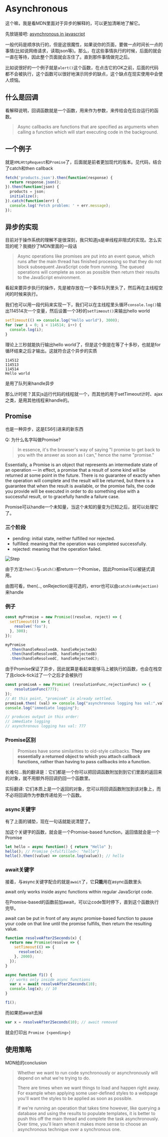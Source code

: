 # Asynchronous

这个嘛，我是看MDN里面对于异步的解释的，可以更加清晰地了解它。

先放链接吧: [asynchronous in javascript](https://developer.mozilla.org/en-US/docs/Learn/JavaScript/Asynchronous/Introducing)

一般代码是顺序执行的，但是这很魔性，如果说你的页面，要做一点时间长一点的事情(比如说网络请求，读取json等)。那么，在这些事情执行的时候，后面的就会一直在等待，因此整个页面就会冻住了。直到那件事情做完之后。

比如说很好的一个例子就是`alert()`这个函数，在点击它的OK之前，后面的代码都不会被执行，这个函数可以很好地演示同步的缺点，这个缺点在现实使用中会使人烦恼。

## 什么是回调

看解释说明，回调函数就是一个函数，用来作为参数，来传给会在后台运行的函数。

> Async callbacks are functions that are specified as arguments when calling a function which will start executing code in the background.

## 一个例子

就是`XMLHttpRequest`和`Promise`了，后面就是前者更加现代的版本。见代码，结合了catch和then callback

``` javascript
fetch('products.json').then(function(response) {
  return response.json();
}).then(function(json) {
  products = json;
  initialize();
}).catch(function(err) {
  console.log('Fetch problem: ' + err.message);
});
```

## 异步的实现

目前对于操作系统的理解不是很深刻，我只知道js是单线程非阻式的实现。怎么实现的呢？我摘抄了MDN里面的一段话

> Async operations like promises are put into an event queue, which runs after the main thread has finished processing so that they do not block subsequent JavaScript code from running. The queued operations will complete as soon as possible then return their results to the JavaScript environment.

看起来要异步执行的操作，先是被存放在一个事件队列里头了，然后再在主线程空闲的时候来执行。

我们也可以用一段代码来实现一下，我们可以在主线程里头循环`console.log()`输出114514次一个变量，然后设置一个3秒的`setTimeout()`来输出hello world

``` javascript
setTimeout(() => console.log("Hello world"), 3000);
for (var i = 0; i < 114514; i++) {
  console.log(i);
}
```

理论上三秒就能执行输出hello world了，但是这个倒是在等了十多秒，也就是for循环结束之后才输出。这就符合这个异步的实质

``` shell
114512
114513
114514
Hello world
```

是用了队列来handle异步

那么计时呢？其实js运行代码的线程就一个，而其他的用于setTimeout计时、ajax之类，是用其他线程来handle的。

## Promise

也是一种异步，这是ES6引进来的新东西

Q: 为什么名字叫做Promise?

> In essence, it's the browser's way of saying "I promise to get back to you with the answer as soon as I can," hence the name "promise."

Essentially, a Promise is an object that represents an intermediate state of an operation — in effect, a promise that a result of some kind will be returned at some point in the future. There is no guarantee of exactly when the operation will complete and the result will be returned, but there is a guarantee that when the result is available, or the promise fails, the code you provide will be executed in order to do something else with a successful result, or to gracefully handle a failure case.

Promise可以handle一个未知量，当这个未知的量变为已知之后，就可以处理它了。

### 三个阶段

- pending: initial state, neither fulfilled nor rejected.
- fulfilled: meaning that the operation was completed successfully.
- rejected: meaning that the operation failed.

![Step](./images/promises.png)

由于方法`then()`与`catch()`都return一个Promise，因此Promise可以被链式调用。

由图可看，then(.., onRejection)是可选的，error也可以由`catch(onRejection)`来handle

### 例子

``` javascript
const myPromise = new Promise((resolve, reject) => {
  setTimeout(() => {
    resolve('foo');
  }, 300);
});

myPromise
  .then(handleResolvedA, handleRejectedA)
  .then(handleResolvedB, handleRejectedB)
  .then(handleResolvedC, handleRejectedC);
```

由于Promise保证了异步，因此就算是看起来能够马上被执行的函数，也会在栈空了且clock-tick过了一个之后才会被执行

``` javascript
const promiseA = new Promise( (resolutionFunc,rejectionFunc) => {
    resolutionFunc(777);
});
// At this point, "promiseA" is already settled.
promiseA.then( (val) => console.log("asynchronous logging has val:",val) );
console.log("immediate logging");

// produces output in this order:
// immediate logging
// asynchronous logging has val: 777
```

### Promise区别

> Promises have some similarities to old-style callbacks. **They are essentially a returned object to which you attach callback functions, rather than having to pass callbacks into a function.**

长难句...我的翻译是：它们都是一个你可以把回调函数附加到到它们里面的返回来的对象，就不用额外将回调扔回一个函数里。

实际翻译: 它们本质上是一个返回的对象，您可以将回调函数附加到该对象上，而不必将回调作为参数传递给另一个函数。

### async关键字

有了上面的铺垫，现在一句话就能说清楚了。

加这个关键字的函数，就会是一个Promise-based function，返回值就会是一个Promise

``` javascript
let hello = async function() { return "Hello" };
hello(); // Promise {<fulfilled>: "hello"}
hello().then((value) => console.log(value)); // hello
```

### await关键字

接着，与async关键字配合的就是`await`了，它**只能**用在async函数里头

await only works inside async functions within regular JavaScript code.

在Promise-based的函数前加await，可以让code暂时停下，直到这个函数执行完毕。

await can be put in front of any async promise-based function to pause your code on that line until the promise fulfills, then return the resulting value.

``` javascript
function resolveAfter2Seconds(x) {
  return new Promise(resolve => {
    setTimeout(() => {
      resolve(x);
    }, 2000);
  });
}

async function f1() {
  // works only inside async functions
  var x = await resolveAfter2Seconds(10);
  console.log(x); // 10
}

f1();
```

而如果把await去掉

``` javascript
var x = resolveAfter2Seconds(10); // await removed
```

就会打印出 `Promise {<pending>}`

## 使用策略

MDN给的conclusion

> Whether we want to run code synchronously or asynchronously will depend on what we're trying to do.
>
> There are times when we want things to load and happen right away. For example when applying some user-defined styles to a webpage you'll want the styles to be applied as soon as possible.
>
> If we're running an operation that takes time however, like querying a database and using the results to populate templates, it is better to push this off the main thread and complete the task asynchronously. Over time, you'll learn when it makes more sense to choose an asynchronous technique over a synchronous one.
